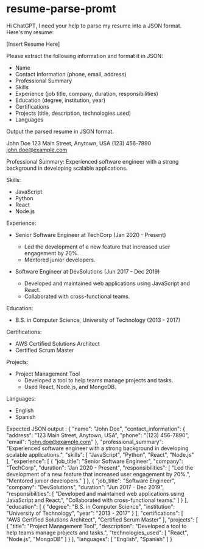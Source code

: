 # resume-parse-promt
Hi ChatGPT, I need your help to parse my resume into a JSON format. Here's my resume:

[Insert Resume Here]

Please extract the following information and format it in JSON:
- Name
- Contact Information (phone, email, address)
- Professional Summary
- Skills
- Experience (job title, company, duration, responsibilities)
- Education (degree, institution, year)
- Certifications
- Projects (title, description, technologies used)
- Languages

Output the parsed resume in JSON format.



John Doe
123 Main Street, Anytown, USA
(123) 456-7890
john.doe@example.com

Professional Summary:
Experienced software engineer with a strong background in developing scalable applications.

Skills:
- JavaScript
- Python
- React
- Node.js

Experience:
- Senior Software Engineer at TechCorp (Jan 2020 - Present)
  - Led the development of a new feature that increased user engagement by 20%.
  - Mentored junior developers.

- Software Engineer at DevSolutions (Jun 2017 - Dec 2019)
  - Developed and maintained web applications using JavaScript and React.
  - Collaborated with cross-functional teams.

Education:
- B.S. in Computer Science, University of Technology (2013 - 2017)

Certifications:
- AWS Certified Solutions Architect
- Certified Scrum Master

Projects:
- Project Management Tool
  - Developed a tool to help teams manage projects and tasks.
  - Used React, Node.js, and MongoDB.

Languages:
- English
- Spanish



Expected JSON output : 
{
  "name": "John Doe",
  "contact_information": {
    "address": "123 Main Street, Anytown, USA",
    "phone": "(123) 456-7890",
    "email": "john.doe@example.com"
  },
  "professional_summary": "Experienced software engineer with a strong background in developing scalable applications.",
  "skills": [
    "JavaScript",
    "Python",
    "React",
    "Node.js"
  ],
  "experience": [
    {
      "job_title": "Senior Software Engineer",
      "company": "TechCorp",
      "duration": "Jan 2020 - Present",
      "responsibilities": [
        "Led the development of a new feature that increased user engagement by 20%.",
        "Mentored junior developers."
      ]
    },
    {
      "job_title": "Software Engineer",
      "company": "DevSolutions",
      "duration": "Jun 2017 - Dec 2019",
      "responsibilities": [
        "Developed and maintained web applications using JavaScript and React.",
        "Collaborated with cross-functional teams."
      ]
    }
  ],
  "education": [
    {
      "degree": "B.S. in Computer Science",
      "institution": "University of Technology",
      "year": "2013 - 2017"
    }
  ],
  "certifications": [
    "AWS Certified Solutions Architect",
    "Certified Scrum Master"
  ],
  "projects": [
    {
      "title": "Project Management Tool",
      "description": "Developed a tool to help teams manage projects and tasks.",
      "technologies_used": [
        "React",
        "Node.js",
        "MongoDB"
      ]
    }
  ],
  "languages": [
    "English",
    "Spanish"
  ]
}
